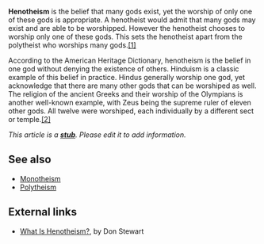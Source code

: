 **Henotheism** is the belief that many gods exist, yet the worship
of only one of these gods is appropriate. A henotheist would admit
that many gods may exist and are able to be worshipped. However the
henotheist chooses to worship only one of these gods. This sets the
henotheist apart from the polytheist who worships many
gods.[[1]](http://www.blueletterbible.org/faq/nbi/304.html)

According to the American Heritage Dictionary, henotheism is the
belief in one god without denying the existence of others. Hinduism
is a classic example of this belief in practice. Hindus generally
worship one god, yet acknowledge that there are many other gods
that can be worshiped as well. The religion of the ancient Greeks
and their worship of the Olympians is another well-known example,
with Zeus being the supreme ruler of eleven other gods. All twelve
were worshiped, each individually by a different sect or
temple.[[2]](http://www.gotquestions.org/henotheism.html)



*This article is a **[stub](http://www.theopedia.com/Category:Theopedia_stubs "Category:Theopedia stubs")**. Please edit it to add information.*
## See also

-   [Monotheism](Monotheism "Monotheism")
-   [Polytheism](Polytheism "Polytheism")

## External links

-   [What Is Henotheism?](http://www.blueletterbible.org/faq/nbi/304.html),
    by Don Stewart



